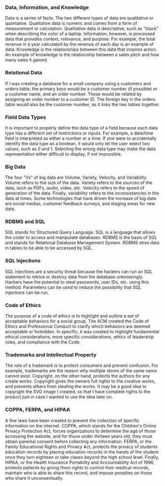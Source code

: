 ### Data, Information, and Knowledge
Data is a series of facts. The two different types of data are qualitative or quantative. Qualitative data is numeric and comes from a form of measurement or calculation. Qualitative data is descriptive, such as "black" when describing the color of a laptop. Information, however, is processed data that provides context, relevance, and purpose. For example, the total revenue in a year calculated by the revenue of each day is an example of data. Knowledge is the relationships between this data that inspires action. An example of knowledge is the relationship between a sales pitch and how many sales it gained. 
### Relational Data
If I was creating a database for a small company using a customers and orders table, the primary keys would be a customer number (if possible) or a customer name, and an order number. These would be related by assigning an order number to a customer ID. The foreign key in the orders table would also be the customer number, as it links the two tables together.
### Field Data Types
It is important to properly define the data type of a field because each data type has a different set of restrictions or inputs. For example, a date/time field is interpreted as either a number or a time. If one were to accidentally identify the data type as a boolean, it would only let the user select two values, such as 0 and 1. Selecting the wrong data type may make the data representation either difficult to display, if not impossible.
### Big Data
The four "Vs" of big data are Volume, Variety, Velocity, and Variability. Volume refers to the size of the data. Variety refers to the sources of the data, such as PDFs, audio, video, etc. Velocity refers to the speed of generation of the data. Finally, variability refers to the inconsistancies in the data at times. Some technologies that have driven the increase of big data are social medias, customer feedback surveys, and staging areas for new data.
### RDBMS and SQL
SQL stands for Structured Query Language. SQL is a language that allows the coder to access and manipulate databases. RDBMS is the basis of SQL and stands for Relational Database Management System. RDBMS stres data in tables to be able to be accessed by SQL.
### SQL Injections
SQL injections are a security threat because the hackers can run an SQL statement to retrive or destroy data from the database unknowingly. Hackers have the potential to steal passwords, user IDs, etc. using this method. Parameters can be used to reduce the possibility that SQL injections can be run.
### Code of Ethics
The purpose of a code of ethics is to highlight and outline a set of acceptable behaviors for a social group. The ACM created the Code of Ethics and Professional Conduct to clarify which behaviors are deemed acceptable or forbidden. In specific, it was created to highlight fundamental ethical considerations, more specific considerations, ethics of leadership roles, and compliance with the Code. 
### Trademarks and Intellectual Property
The role of a trademark is to protect consumers and prevent confusion. For example, trademarks are the reason why multiple stores of the same name cannot exist. Copyright, on the other hand, protects the authors for any create works. Copyright gives the owners full rights to the creative works, and prevents others from stealing the works. It may be a good idea to copyright the SVG image I created, so that I have complete rights to the product just in case I wanted to use the idea later on. 
### COPPA, FERPA, and HIPAA
A few laws have been created to prevent the collection of specific information on the internet. COPPA, which stands for the Children's Online Privacy Protection Act, forces organizations to determine the age of those accessing the website, and for those under thirteen years old, they must obtain parental consent before collecting any information. FERPA, or the Family Educational Rights and Privacy Act, protects the privacy of students education records by placing education records in the hands of the student once they turn eighteen or take clases beyond the high school level. Finally, HIPAA, or the Health Insurance Portability and Accountability Act of 1996, protects patients by giving them rights to control their medical records, maintain who is able to share this record, and impose penalties on those who share it unconsentually. 
